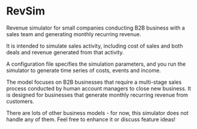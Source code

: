 # RevSim
Revenue simulator for small companies conducting B2B business with a sales team and generating monthly recurring revenue.

It is intended to simulate sales activity, including cost of sales
and both deals and revenue generated from that activity.

A configuration file specifies the simulation parameters, and you run
the simulator to generate time series of costs, events and income.

The model focuses on B2B businesses that require a multi-stage sales
process conducted by human account managers to close new business. It
is designed for businesses that generate monthly recurring revenue
from customers.

There are lots of other business models - for now, this simulator does
not handle any of them.  Feel free to enhance it or discuss feature ideas!
